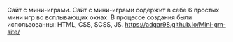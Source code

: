 Сайт с мини-играми.
Сайт с мини-играми содержит в себе 6 простых мини игр во всплывающих окнах.
В процессе создания были использованны: HTML, CSS, SCSS, JS.
https://adgar98.github.io/Mini-gm-site/
